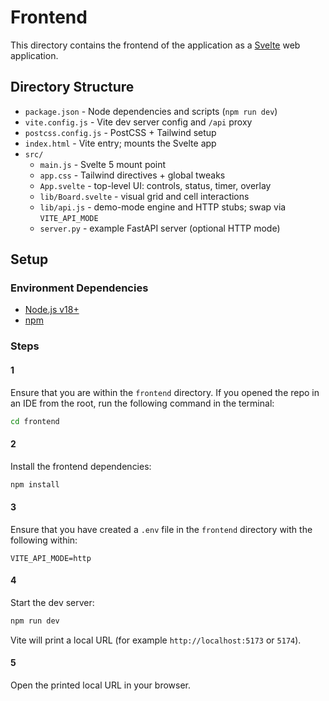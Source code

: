# Frontend

This directory contains the frontend of the application as a [Svelte](https://svelte.dev/) web application.

## Directory Structure

- `package.json` - Node dependencies and scripts (`npm run dev`)
- `vite.config.js` - Vite dev server config and `/api` proxy
- `postcss.config.js` - PostCSS + Tailwind setup
- `index.html` - Vite entry; mounts the Svelte app
- `src/`
  - `main.js` - Svelte 5 mount point
  - `app.css` - Tailwind directives + global tweaks
  - `App.svelte` - top-level UI: controls, status, timer, overlay
  - `lib/Board.svelte` - visual grid and cell interactions
  - `lib/api.js` - demo-mode engine and HTTP stubs; swap via `VITE_API_MODE`
  - `server.py` - example FastAPI server (optional HTTP mode)

## Setup

### Environment Dependencies

- [Node.js v18+](https://nodejs.org/)
- [npm](https://www.npmjs.com/)

### Steps

#### 1

Ensure that you are within the `frontend` directory. If you opened the repo in an IDE from the root, run the following command in the terminal:

```bash
cd frontend
```

#### 2

Install the frontend dependencies:

```bash
npm install
```

#### 3

Ensure that you have created a `.env` file in the `frontend` directory with the following within:

```env
VITE_API_MODE=http
```

#### 4

Start the dev server:

```bash
npm run dev
```

Vite will print a local URL (for example `http://localhost:5173` or `5174`).

#### 5

Open the printed local URL in your browser.